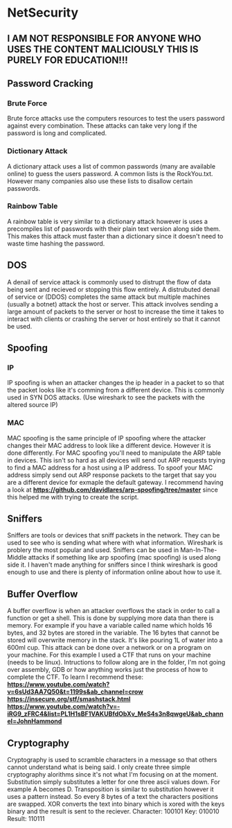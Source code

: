 # NetSecurity
## I AM NOT RESPONSIBLE FOR ANYONE WHO USES THE CONTENT MALICIOUSLY THIS IS PURELY FOR EDUCATION!!!

## Password Cracking
### Brute Force
Brute force attacks use the computers resources to test
the users password against every combination. These attacks can
take very long if the password is long and complicated.

### Dictionary Attack
A dictionary attack uses a list of common passwords (many are
available online) to guess the users password. A common lists
is the RockYou.txt. However many companies also use these lists
to disallow certain passwords.

### Rainbow Table
A rainbow table is very similar to a dictionary attack
however is uses a precompiles list of passwords with their
plain text version along side them. This makes this attack
must faster than a dictionary since it doesn't need to waste
time hashing the password.

## DOS
A denail of service attack is commonly used to distrupt the flow
of data being sent and recieved or stopping this flow entirely.
A distrubuted denail of service or (DDOS) completes the same attack
but multiple machines (usually a botnet) attack the host or server.
This attack involves sending a large amount of packets to the server or host
to increase the time it takes to interact with clients or crashing the
server or host entirely so that it cannot be used.

## Spoofing
### IP
IP spoofing is when an attacker changes the ip header in a packet to
so that the packet looks like it's comming from a different device.
This is commonly used in SYN DOS attacks.
(Use wireshark to see the packets with the altered source IP)

### MAC
MAC spoofing is the same principle of IP spoofing where the attacker
changes their MAC address to look like a different device. However it
is done differently. For MAC spoofing you'll need to manipulate the ARP
table in devices. This isn't so hard as all devices will send out ARP requests
trying to find a MAC address for a host using a IP address. To spoof your MAC
address simply send out ARP response packets to the target that say you are
a different device for exmaple the default gateway.
I recommend having a look at **https://github.com/davidlares/arp-spoofing/tree/master**
since this helped me with trying to create the script.

## Sniffers
Sniffers are tools or devices that sniff packets in the network.
They can be used to see who is sending what where with what information.
Wireshark is problery the most popular and used. Sniffers can be used in
Man-In-The-Middle attacks if something like arp spoofing (mac spoofing) is used along side it.
I haven't made anything for sniffers since I think wireshark is good enough
to use and there is plenty of information online about how to use it.

## Buffer Overflow
A buffer overflow is when an attacker overflows the stack in order to call a function or get a shell.
This is done by supplying more data than there is memory. For example if you have a variable called name
which holds 16 bytes, and 32 bytes are stored in the variable. The 16 bytes that cannot be stored will
overwrite memory in the stack. It's like pouring 1L of water into a 600ml cup. This attack can be
done over a network or on a program on your machine. For this example I used a CTF that runs
on your machine (needs to be linux). Intructions to follow along are in the folder, I'm not going over
assembly, GDB or how anything works just the process of how to complete the CTF. To learn I recommend
these:
**https://www.youtube.com/watch?v=6sUd3AA7Q50&t=1199s&ab_channel=crow**
**https://insecure.org/stf/smashstack.html**
**https://www.youtube.com/watch?v=-iRG9_zFRC4&list=PL1H1sBF1VAKUBfdObXv_MeS4s3n8qwgeU&ab_channel=JohnHammond**

## Cryptography
Cryptography is used to scramble characters in a message so that others cannot understand what is being said.
I only create three simple cryptography alorithms since it's not what I'm focusing on
at the moment. Substitution simply substitutes a letter for one three ascii values down.
For example A becomes D.
Transposition is similar to substitution however it uses a pattern instead.
So every 8 bytes of a text the characters positions are swapped.
XOR converts the text into binary which is xored with the keys binary and the result
is sent to the reciever.
Character: 100101
Key:       010010
Result:    110111
